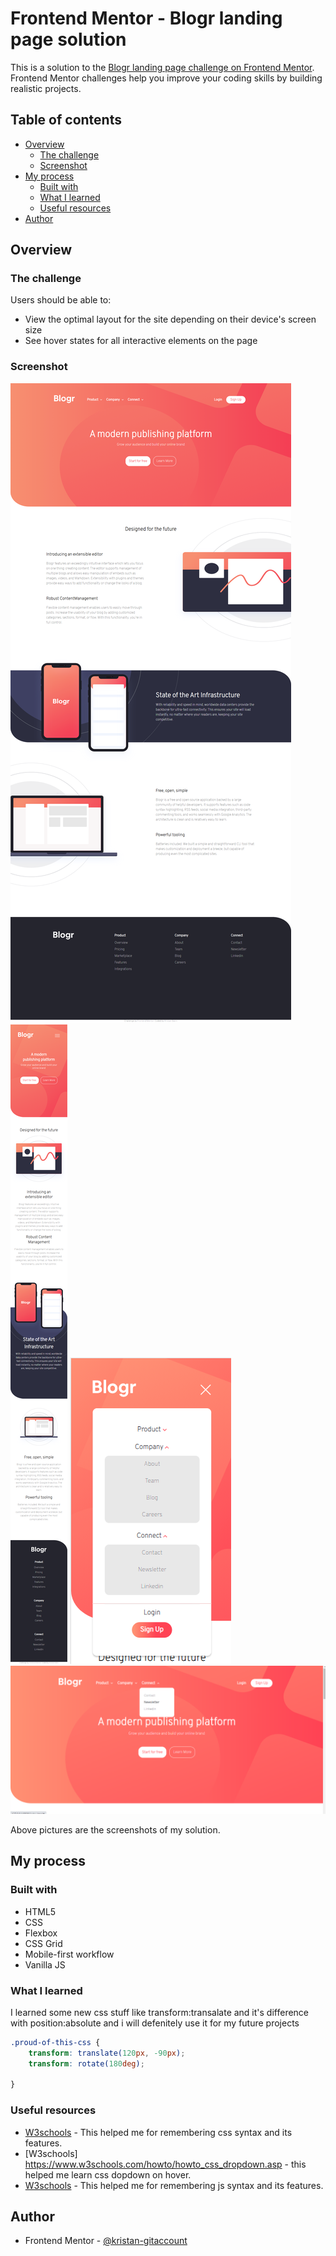 # Frontend Mentor - Blogr landing page solution

This is a solution to the [Blogr landing page challenge on Frontend Mentor](https://www.frontendmentor.io/challenges/blogr-landing-page-EX2RLAApP). Frontend Mentor challenges help you improve your coding skills by building realistic projects.

## Table of contents

- [Overview](#overview)
  - [The challenge](#the-challenge)
  - [Screenshot](#screenshot)
- [My process](#my-process)
  - [Built with](#built-with)
  - [What I learned](#what-i-learned)
  - [Useful resources](#useful-resources)
- [Author](#author)


## Overview

### The challenge

Users should be able to:

- View the optimal layout for the site depending on their device's screen size
- See hover states for all interactive elements on the page

### Screenshot

![](mysolution-screenshots/blogr-desktop.PNG)
![](mysolution-screenshots/blogr-mobile.PNG)
![](mysolution-screenshots/blogr-nav-menu.PNG)
![](mysolution-screenshots/blogr-active-states.PNG)

Above pictures are the screenshots of my solution.


## My process

### Built with

- HTML5
- CSS
- Flexbox
- CSS Grid
- Mobile-first workflow
- Vanilla JS


### What I learned

I learned some new css stuff like transform:transalate and it's difference with position:absolute and i will defenitely use it for my future projects

```css
.proud-of-this-css {
    transform: translate(120px, -90px);
    transform: rotate(180deg);

}
```

### Useful resources

- [W3schools](https://www.w3schools.com/css/) - This helped me for remembering css syntax and its features.
- [W3schools] https://www.w3schools.com/howto/howto_css_dropdown.asp - this helped me learn css dopdown on hover.
- [W3schools](https://www.w3schools.com/js/) - This helped me for remembering js syntax and its features.


## Author

- Frontend Mentor - [@kristan-gitaccount](https://www.frontendmentor.io/profile/kristan-gitaccount)



